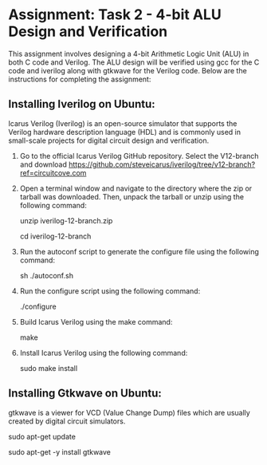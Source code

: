 # Assignment: Task 2 - 4-bit ALU Design and Verification
This assignment involves designing a 4-bit Arithmetic Logic Unit (ALU) in both C code and Verilog. The ALU design will be verified using gcc for the C code and iverilog along with gtkwave for the Verilog code. Below are the instructions for completing the assignment:

## Installing Iverilog on Ubuntu:

Icarus Verilog (Iverilog) is an open-source simulator that supports the Verilog hardware description language (HDL) and is commonly used in small-scale projects for digital circuit design and verification.

1. Go to the official Icarus Verilog GitHub repository. Select the V12-branch and download
    https://github.com/steveicarus/iverilog/tree/v12-branch?ref=circuitcove.com

2. Open a terminal window and navigate to the directory where the zip or tarball was downloaded. Then, unpack the tarball or unzip using the following command:
   
     unzip iverilog-12-branch.zip
   
     cd iverilog-12-branch
   
3. Run the autoconf script to generate the configure file using the following command:
   
     sh ./autoconf.sh

4. Run the configure script using the following command:
   
     ./configure

5. Build Icarus Verilog using the make command:
   
      make
   
6. Install Icarus Verilog using the following command:
    
      sudo make install 

## Installing Gtkwave on Ubuntu:

gtkwave is a viewer for VCD (Value Change Dump) files which are usually created by digital circuit simulators. 

  sudo apt-get update

  sudo apt-get -y install gtkwave








